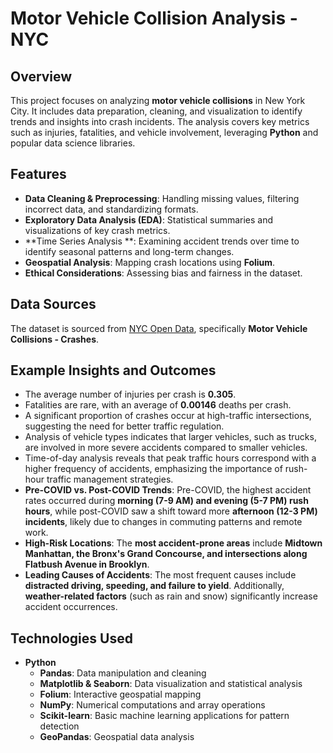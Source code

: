 # Motor Vehicle Collision Analysis - NYC

## Overview
This project focuses on analyzing **motor vehicle collisions** in New York City. It includes data preparation, cleaning, and visualization to identify trends and insights into crash incidents. The analysis covers key metrics such as injuries, fatalities, and vehicle involvement, leveraging **Python** and popular data science libraries.

## Features
- **Data Cleaning & Preprocessing**: Handling missing values, filtering incorrect data, and standardizing formats.
- **Exploratory Data Analysis (EDA)**: Statistical summaries and visualizations of key crash metrics.
- **Time Series Analysis **: Examining accident trends over time to identify seasonal patterns and long-term changes.
- **Geospatial Analysis**: Mapping crash locations using **Folium**.
- **Ethical Considerations**: Assessing bias and fairness in the dataset.

## Data Sources
The dataset is sourced from [NYC Open Data](https://data.cityofnewyork.us/Public-Safety/Motor-Vehicle-Collisions-Crashes/h9gi-nx95/about_data), specifically **Motor Vehicle Collisions - Crashes**.

## Example Insights and Outcomes
- The average number of injuries per crash is **0.305**.
- Fatalities are rare, with an average of **0.00146** deaths per crash.
- A significant proportion of crashes occur at high-traffic intersections, suggesting the need for better traffic regulation.
- Analysis of vehicle types indicates that larger vehicles, such as trucks, are involved in more severe accidents compared to smaller vehicles.
- Time-of-day analysis reveals that peak traffic hours correspond with a higher frequency of accidents, emphasizing the importance of rush-hour traffic management strategies.
- **Pre-COVID vs. Post-COVID Trends**: Pre-COVID, the highest accident rates occurred during **morning (7-9 AM) and evening (5-7 PM) rush hours**, while post-COVID saw a shift toward more **afternoon (12-3 PM) incidents**, likely due to changes in commuting patterns and remote work.
- **High-Risk Locations**: The **most accident-prone areas** include **Midtown Manhattan, the Bronx's Grand Concourse, and intersections along Flatbush Avenue in Brooklyn**.
- **Leading Causes of Accidents**: The most frequent causes include **distracted driving, speeding, and failure to yield**. Additionally, **weather-related factors** (such as rain and snow) significantly increase accident occurrences.

## Technologies Used
- **Python**
  - **Pandas**: Data manipulation and cleaning
  - **Matplotlib & Seaborn**: Data visualization and statistical analysis
  - **Folium**: Interactive geospatial mapping
  - **NumPy**: Numerical computations and array operations
  - **Scikit-learn**: Basic machine learning applications for pattern detection
  - **GeoPandas**: Geospatial data analysis


